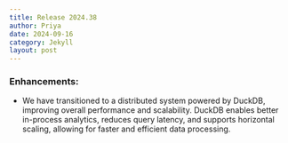 ```yaml
---
title: Release 2024.38
author: Priya
date: 2024-09-16
category: Jekyll
layout: post
---
```

### Enhancements:
* We have transitioned to a distributed system powered by DuckDB, improving overall performance and scalability. DuckDB enables better in-process analytics, reduces query latency, and supports horizontal scaling, allowing for faster and efficient data processing.
